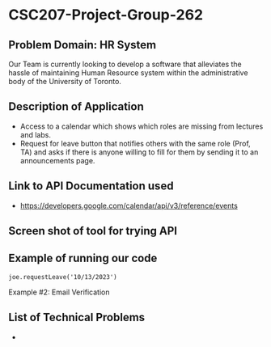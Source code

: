 # CSC207-Project-Group-262
## Problem Domain: HR System
Our Team is currently looking to develop a software that alleviates the hassle of maintaining Human Resource system within the administrative body of the University of Toronto.

## Description of Application
- Access to a calendar which shows which roles are missing from lectures and labs.
- Request for leave button that notifies others with the same role (Prof, TA) and asks if there is anyone willing to fill for them by sending it to an announcements page.

## Link to API Documentation used
- https://developers.google.com/calendar/api/v3/reference/events

## Screen shot of tool for trying API

## Example of running our code
`joe.requestLeave('10/13/2023')`

Example #2: Email Verification

## List of Technical Problems
- 
